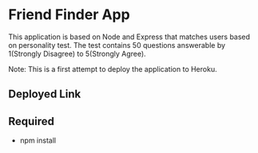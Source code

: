# Friend Finder App
This application is based on Node and Express that matches users based on personality test. The test contains 50 questions answerable by 1(Strongly Disagree) to 5(Strongly Agree).

Note: This is a first attempt to deploy the application to Heroku.

## Deployed Link

## Required
- npm install

